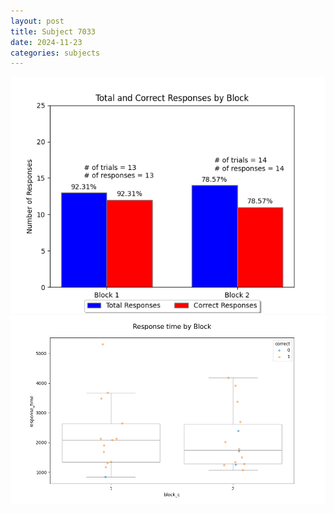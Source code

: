 ```yaml
---
layout: post
title: Subject 7033
date: 2024-11-23
categories: subjects
---
```


![](data/7033/run-10/7033_ATS_responses.png)
![](data/7033/run-10/7033_ATS_rt.png)
